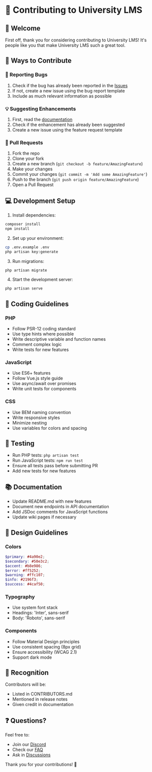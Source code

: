 # 🤝 Contributing to University LMS

## 👋 Welcome

First off, thank you for considering contributing to University LMS! It's people like you that make University LMS such a great tool.

## 🎯 Ways to Contribute

### 🐛 Reporting Bugs
1. Check if the bug has already been reported in the [Issues](https://github.com/KOSALSENSOK096/learning-managment-system/issues)
2. If not, create a new issue using the bug report template
3. Include as much relevant information as possible

### 💡 Suggesting Enhancements
1. First, read the [documentation](https://github.com/KOSALSENSOK096/learning-managment-system/wiki)
2. Check if the enhancement has already been suggested
3. Create a new issue using the feature request template

### 🔧 Pull Requests

1. Fork the repo
2. Clone your fork
3. Create a new branch (`git checkout -b feature/AmazingFeature`)
4. Make your changes
5. Commit your changes (`git commit -m 'Add some AmazingFeature'`)
6. Push to the branch (`git push origin feature/AmazingFeature`)
7. Open a Pull Request

## 💻 Development Setup

1. Install dependencies:
```bash
composer install
npm install
```

2. Set up your environment:
```bash
cp .env.example .env
php artisan key:generate
```

3. Run migrations:
```bash
php artisan migrate
```

4. Start the development server:
```bash
php artisan serve
```

## 📝 Coding Guidelines

### PHP
- Follow PSR-12 coding standard
- Use type hints where possible
- Write descriptive variable and function names
- Comment complex logic
- Write tests for new features

### JavaScript
- Use ES6+ features
- Follow Vue.js style guide
- Use async/await over promises
- Write unit tests for components

### CSS
- Use BEM naming convention
- Write responsive styles
- Minimize nesting
- Use variables for colors and spacing

## 🧪 Testing

- Run PHP tests: `php artisan test`
- Run JavaScript tests: `npm run test`
- Ensure all tests pass before submitting PR
- Add new tests for new features

## 📚 Documentation

- Update README.md with new features
- Document new endpoints in API documentation
- Add JSDoc comments for JavaScript functions
- Update wiki pages if necessary

## 🎨 Design Guidelines

### Colors
```scss
$primary: #4a90e2;
$secondary: #50e3c2;
$accent: #b8e986;
$error: #ff5252;
$warning: #ffc107;
$info: #2196f3;
$success: #4caf50;
```

### Typography
- Use system font stack
- Headings: 'Inter', sans-serif
- Body: 'Roboto', sans-serif

### Components
- Follow Material Design principles
- Use consistent spacing (8px grid)
- Ensure accessibility (WCAG 2.1)
- Support dark mode

## 🌟 Recognition

Contributors will be:
- Listed in CONTRIBUTORS.md
- Mentioned in release notes
- Given credit in documentation

## ❓ Questions?

Feel free to:
- Join our [Discord](https://discord.gg/your-server)
- Check our [FAQ](https://github.com/KOSALSENSOK096/learning-managment-system/wiki/FAQ)
- Ask in [Discussions](https://github.com/KOSALSENSOK096/learning-managment-system/discussions)

Thank you for your contributions! 🙏 